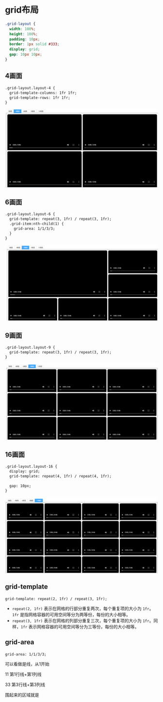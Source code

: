 # grid布局



```css
.grid-layout {
  width: 100%;
  height: 100%;
  padding: 10px;
  border: 1px solid #333;
  display: grid;
  gap: 10px 10px;
}

```



## 4画面

```
.grid-layout.layout-4 {
  grid-template-columns: 1fr 1fr;
  grid-template-rows: 1fr 1fr;
}
```



![image-20231005035329751](https://raw.githubusercontent.com/xxxsjan/pic-bed/main/202310050353217.png)

## 6画面

```
.grid-layout.layout-6 {
  grid-template: repeat(3, 1fr) / repeat(3, 1fr);
  .grid-item:nth-child(1) {
    grid-area: 1/1/3/3;
  }
}
```

![image-20231005035656127](https://raw.githubusercontent.com/xxxsjan/pic-bed/main/202310050356373.png)



## 9画面

```
.grid-layout.layout-9 {
  grid-template: repeat(3, 1fr) / repeat(3, 1fr);
}
```



![image-20231005035405388](https://raw.githubusercontent.com/xxxsjan/pic-bed/main/202310050354555.png)



## 16画面

```
.grid-layout.layout-16 {
  display: grid;
  grid-template: repeat(4, 1fr) / repeat(4, 1fr);

  gap: 10px;
}
```



![image-20231005035431825](https://raw.githubusercontent.com/xxxsjan/pic-bed/main/202310050354768.png)





## grid-template

`grid-template: repeat(2, 1fr) / repeat(3, 1fr);` 

- `repeat(2, 1fr)` 表示在网格的行部分重复两次，每个重复项的大小为 `1fr`。`1fr` 是指网格容器的可用空间等分为两等份，每份的大小相等。
- `repeat(3, 1fr)` 表示在网格的列部分重复三次，每个重复项的大小为 `1fr`。同样，`1fr` 表示网格容器的可用空间等分为三等份，每份的大小相等。



## grid-area

`grid-area: 1/1/3/3;` 

可以看做是线，从1开始

11 第1行线+第1列线

33 第3行线+第3列线

围起来的区域就是

